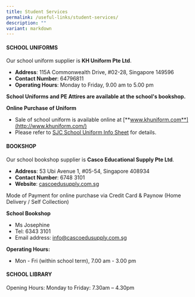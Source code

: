 ```yaml
---
title: Student Services
permalink: /useful-links/student-services/
description: ""
variant: markdown
---
```

#### **SCHOOL UNIFORMS**
Our school uniform supplier is **KH Uniform Pte Ltd**.

* **Address**: 115A Commonwealth Drive, #02-28, Singapore 149596
* **Contact Number**: 64796811
* **Operating Hours**: Monday to Friday, 9.00 am to 5.00 pm

**School Uniforms and PE Attires are available at the school's bookshop.**

**Online Purchase of Uniform**

*   Sale of school uniform is available online at [**www.khuniform.com**](http://www.khuniform.com/)
*   Please refer to [SJC School Uniform Info Sheet](/files/Useful%20Links/Student%20Services/Uniform%20Supplier/sjc%20school%20uniform%20info%20sheet.pdf) for details.

#### **BOOKSHOP**
Our school bookshop supplier is **Casco Educational Supply Pte Ltd**.

* **Address**: 53 Ubi Avenue 1, #05-54, Singapore 408934
* **Contact Number**: 6748 3101
* **Website**: [cascoedusupply.com.sg](https://cascoedusupply.com.sg/)

Mode of Payment for online purchase via Credit Card & Paynow (Home Delivery / Self Collection)

**School Bookshop**
* Ms Josephine
* Tel: 6343 3101
* Email address: info@cascoedusupply.com.sg

**Operating Hours:**
* Mon - Fri (within school term), 7.00 am - 3.00 pm


#### **SCHOOL LIBRARY**
Opening Hours: Monday to Friday: 7.30am – 4.30pm